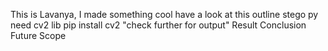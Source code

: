 This is Lavanya,
I made something cool have a look at this outline stego py
need cv2 lib pip install cv2 
"check further for output" 
Result Conclusion Future Scope
